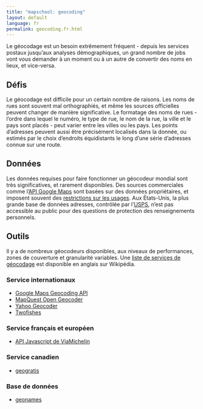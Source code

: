 ```yaml
---
title: "mapschool: geocoding"
layout: default
language: fr
permalink: geocoding.fr.html
---
```


Le géocodage est un besoin extrêmement fréquent - depuis les services postaux jusqu’aux analyses démographiques, un grand nombre de jobs vont vous demander à un moment ou à un autre de convertir des noms en lieux, et vice-versa.

## Défis

Le géocodage est difficile pour un certain nombre de raisons. Les noms de rues sont souvent mal orthographiés, et même les sources officielles peuvent changer de manière significative. Le formatage des noms de rues - l’ordre dans lequel le numéro, le type de rue, le nom de la rue, la ville et le pays sont placés - peut varier entre les villes ou les pays. Les points d’adresses peuvent aussi être précisément localisés dans la donnée, ou estimés par le choix d’endroits équidistants le long d’une série d’adresses connue sur une route.

## Données

Les données requises pour faire fonctionner un géocodeur mondial sont très significatives, et rarement disponibles. Des sources commerciales comme l’[API Google Maps](https://developers.google.com/maps/documentation/geocoding/) sont basées sur des données propriétaires, et imposent souvent des [restrictions sur les usages](https://developers.google.com/maps/terms#section_10_12). Aux États-Unis, la plus grande base de données adresses, contrôlée par l’[USPS](https://www.usps.com/), n’est pas accessible au public pour des questions de protection des renseignements personnels.

## Outils

Il y a de nombreux géocodeurs disponibles, aux niveaux de performances, zones de couverture et granularité variables. Une [liste de services de géocodage](http://en.wikipedia.org/wiki/List_of_geocoding_systems) est disponible en anglais sur Wikipédia.

### Service internationaux

* [Google Maps Geocoding API](https://developers.google.com/maps/documentation/geocoding/)
* [MapQuest Open Geocoder](https://developer.mapquest.com/web/products/open/geocoding-service)
* [Yahoo Geocoder](https://developer.yahoo.com/boss/geo/)
* [Twofishes](http://demo.twofishes.net/)

### Service français et européen

* [API Javascript de ViaMichelin](http://dev.viamichelin.fr/geocoding-js.html)

### Service canadien

* [geogratis](http://geogratis.gc.ca/site/fra/geoloc)

### Base de données

* [geonames](http://www.geonames.org/)
